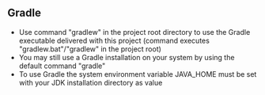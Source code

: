 Gradle
----
- Use command "gradlew" in the project root directory to use the Gradle executable delivered with this project (command executes "gradlew.bat"/"gradlew" in the project root)
- You may still use a Gradle installation on your system by using the default command "gradle"
- To use Gradle the system environment variable JAVA_HOME must be set with your JDK installation directory as value

